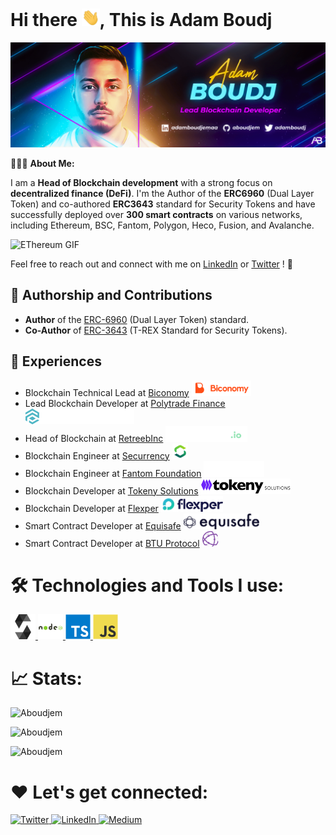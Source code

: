 # Hi there <img src="./src/Hi.gif" width="29px">, This is Adam Boudj

<img alt="Adam Boudj" src="./src/banner-blockchain.png">

👨🏻‍💻 **About Me:**

I am a **Head of Blockchain development** with a strong focus on **decentralized finance (DeFi)**. I'm the Author of the **ERC6960** (Dual Layer Token) and co-authored **ERC3643** standard for Security Tokens and have successfully deployed over **300 smart contracts** on various networks, including Ethereum, BSC, Fantom, Polygon, Heco, Fusion, and Avalanche.


<img src="./src/eth-gif.gif" alt="EThereum GIF" width="200">

Feel free to reach out and connect with me on [LinkedIn](https://www.linkedin.com/in/adamboudjemaa) or [Twitter](https://twitter.com/AdamBoudj) ! 🔗

## 📘 Authorship and Contributions

- **Author** of the [ERC-6960](https://eips.ethereum.org/EIPS/eip-6960) (Dual Layer Token) standard.
- **Co-Author** of [ERC-3643](https://eips.ethereum.org/EIPS/eip-3643) (T-REX Standard for Security Tokens).

## 💼 Experiences

- Blockchain Technical Lead at [Biconomy](https://github.com/bcnmy) <img alt="Biconomy Blockchain Infrastructure" height="25px" src="./src/logo-biconomy.png"/>
- Lead Blockchain Developer at [Polytrade Finance](https://github.com/polytrade-finance) <img alt="Polytrade Finance DeFi Platform" height="25px" src="./src/logo-polytrade.svg"/>
- Head of Blockchain at [RetreebInc](https://github.com/RetreebInc) <img alt="Retreeb Payment Solutions" height="25px" src="./src/logo-retreeb.png"/>
- Blockchain Engineer at [Securrency](https://securrency.com/) <img alt="Securrency Regulatory Technology" height="25px" src="./src/logo-securrency.svg"/>
- Blockchain Engineer at [Fantom Foundation](https://fantom.foundation/) <img alt="Fantom Foundation Blockchain Technology" height="25px" src="./src/logo-fantom.svg"/>
- Blockchain Developer at [Tokeny Solutions](https://tokeny.com/) <img alt="Tokeny Solutions Tokenization Services" height="25px" src="./src/logo-tokeny.png"/>
- Blockchain Developer at [Flexper](https://www.flexper.fr/) <img alt="Flexper Blockchain Development" height="25px" src="./src/flexper.png"/>
- Smart Contract Developer at [Equisafe](https://www.equisafe.io/) <img alt="Equisafe Investment Platform" height="25px" src="./src/equisafe.png"/>
- Smart Contract Developer at [BTU Protocol](https://btu-protocol.com/) <img alt="BTU Protocol Booking System" height="25px" src="./src/btuprotocol.svg"/>

# 🛠️ Technologies and Tools I use:

<p align="left">
<a href="https://docs.soliditylang.org/en/v0.8.18/" target="_blank"> <img src="https://raw.githubusercontent.com/devicons/devicon/master/icons/solidity/solidity-original.svg" alt="solidity" width="40" height="40"/> </a>
<a href="https://nodejs.org" target="_blank"> <img src="https://raw.githubusercontent.com/devicons/devicon/master/icons/nodejs/nodejs-original-wordmark.svg" alt="nodejs" width="40" height="40"/> </a>
<a href="https://www.typescriptlang.org/" target="_blank"> <img src="https://raw.githubusercontent.com/devicons/devicon/master/icons/typescript/typescript-original.svg" alt="typescript" width="40" height="40"/> </a>
<a href="https://developer.mozilla.org/en-US/docs/Web/JavaScript" target="_blank"> <img src="https://raw.githubusercontent.com/devicons/devicon/master/icons/javascript/javascript-original.svg" alt="javascript" width="40" height="40"/> </a>
</p>

# 📈 Stats:

<p><img  src="https://github-readme-stats.vercel.app/api?username=Aboudjem&theme=dark&show_icons=true&locale=en" alt="Aboudjem" /></p>

<p><img width="50%" height="40%" src="https://github-readme-stats.vercel.app/api/top-langs?username=Aboudjem&theme=dark&show_icons=true&locale=en&layout=compact" alt="Aboudjem" /></p>

<p>

<img width="50%" src="https://github-readme-streak-stats.herokuapp.com/?user=Aboudjem&theme=tokyonight" alt="Aboudjem" />

</p>

# ❤️ Let's get connected:

<p align="left">
    <a href="https://twitter.com/AdamBoudj" target="_blank">
        <img alt="Twitter" src="https://img.shields.io/badge/Twitter-1DA1F2?style=for-the-badge&logo=twitter&logoColor=white"/> 
    </a>  
    <a href="https://www.linkedin.com/in/adamboudjemaa" target="_blank">
        <img alt="LinkedIn" src="https://img.shields.io/badge/LinkedIn-0077B5?style=for-the-badge&logo=linkedin&logoColor=white"/> 
    </a>  
    <a href="https://adamboudj.medium.com/" target="_blank">
        <img alt="Medium" src="https://img.shields.io/badge/Medium-12100E?style=for-the-badge&logo=medium&logoColor=white"/> 
    </a>  
</p>
